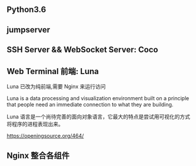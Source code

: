 ## Python3.6

## jumpserver

## SSH Server && WebSocket Server: Coco

## Web Terminal 前端: Luna
Luna 已改为纯前端,需要 Nginx 来运行访问

Luna is a data processing and visualization environment built on a principle that people need an immediate connection to what they are building.

Luna 语言是一个尚待完善的面向对象语言，它最大的特点是尝试用可视化的方式将程序的进程表现出来。

https://openingsource.org/464/

## Nginx 整合各组件
